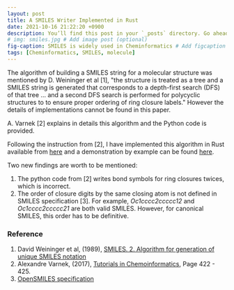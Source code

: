 ```yaml
---
layout: post
title: A SMILES Writer Implemented in Rust
date: 2021-10-16 21:22:20 +0900
description: You’ll find this post in your `_posts` directory. Go ahead and edit it and re-build the site to see your changes. # Add post description (optional)
# img: smiles.jpg # Add image post (optional)
fig-caption: SMILES is widely used in Cheminformatics # Add figcaption (optional)
tags: [Cheminformatics, SMILES, molecule]
---
```


The algorithm of building a SMILES string for a molecular structure was mentioned by D. Weininger et al [1], "the structure is treated as a tree and a SMILES string is generated that corresponds to a depth-first search (DFS) of that tree ... and a second
DFS search is performed for polycyclic structures to to ensure proper ordering of ring closure labels." However the details of implementations cannot be found in this paper. 

A. Varnek [2] explains in details this algorithm and the Python code is provided.

Following the instruction from [2], I have implemented this algorithm in Rust available from [here](https://github.com/chiral-data/rust-chem/blob/main/src/smiles_writer.rs) and a demonstration by example can be found [here](https://vj8hk.csb.app/smiles).

Two new findings are worth to be mentioned:
1. The python code from [2] writes bond symbols for ring closures twices, which is incorrect.  
2. The order of closure digits by the same closing atom is not defined in SMILES specification [3]. For example, _Oc1cccc2ccccc12_ and _Oc1cccc2ccccc21_ are both valid SMILES. However, for canonical SMILES, this order has to be definitive.


### Reference 
1. David Weininger et al, (1989), [SMILES. 2. Algorithm for generation of unique SMILES notation](https://pubs.acs.org/doi/pdf/10.1021/ci00062a008) 
2. Alexandre Varnek, (2017), [Tutorials in Chemoinformatics](https://www.google.co.jp/books/edition/Tutorials_in_Chemoinformatics/L8toswEACAAJ?hl=en), Page 422 - 425.
3. [OpenSMILES specification](http://opensmiles.org/opensmiles.html)